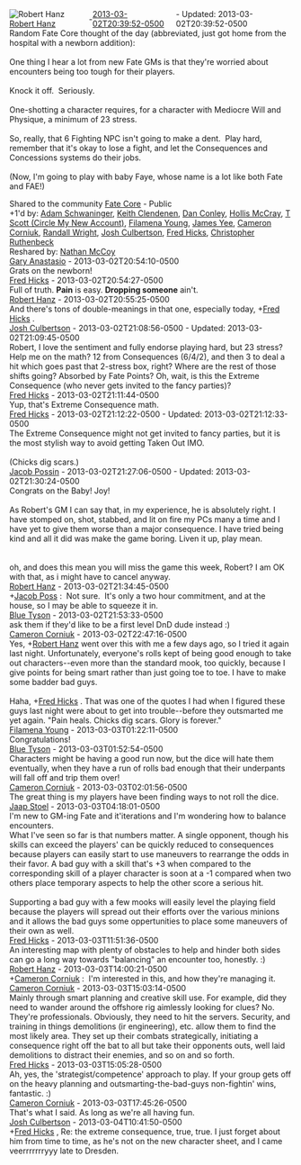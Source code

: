 <div style="margin-bottom:1em;"><div style="display:flex; align-items:center"><span itemprop="author" itemscope itemtype="http://schema.org/Person"><img class="author-photo" src="https://lh3.googleusercontent.com/a-/AAuE7mD3yvwFIxBUrNsdiEci6E-MIo7ApWFQqtHt10Ja=s64-c" alt="Robert Hanz" itemprop="image"><a href="https://plus.google.com/+RobertHanz" target="_blank" class="author" itemprop="url"><span itemprop="name">Robert Hanz</span></a></span> - <a target="_blank" href="https://plus.google.com/+RobertHanz/posts/hRwPUnmpbc2"><span itemprop="dateCreated">2013-03-02T20:39:52-0500</span></a><span> - Updated: <span itemprop="dateModified">2013-03-02T20:39:52-0500</span></span></div><div class="main-content"><span itemprop="text">Random Fate Core thought of the day (abbreviated, just got home from the hospital with a newborn addition):<br><br>One thing I hear a lot from new Fate GMs is that they&#39;re worried about encounters being too tough for their players.<br><br>Knock it off.  Seriously.<br><br>One-shotting a character requires, for a character with Mediocre Will and Physique, a minimum of 23 stress.<br><br>So, really, that 6 Fighting NPC isn&#39;t going to make a dent.  Play hard, remember that it&#39;s okay to lose a fight, and let the Consequences and Concessions systems do their jobs.<br><br>(Now, I&#39;m going to play with baby Faye, whose name is a lot like both Fate and FAE!)</span></div></div><span itemprop="audience"><div class="visibility">Shared to the community <a href="https://plus.google.com/communities/117231873544673522940">Fate Core</a> - Public</div></span><div class="post-activity"><div class="plus-oners">+1'd by: <a href="https://plus.google.com/+AdamSchwaninger">Adam Schwaninger</a>, <a href="https://plus.google.com/+KeithClendenen">Keith Clendenen</a>, <a href="https://plus.google.com/113478996738934967153">Dan Conley</a>, <a href="https://plus.google.com/114849231483871582524">Hollis McCray</a>, <a href="https://plus.google.com/101525738204255213314">T Scott (Circle My New Account)</a>, <a href="https://plus.google.com/+FilamenaYoung">Filamena Young</a>, <a href="https://plus.google.com/+JamesYee">James Yee</a>, <a href="https://plus.google.com/+CameronCorniuk">Cameron Corniuk</a>, <a href="https://plus.google.com/102936774142168738535">Randall Wright</a>, <a href="https://plus.google.com/101585503949035753689">Josh Culbertson</a>, <a href="https://plus.google.com/+FredHicks">Fred Hicks</a>, <a href="https://plus.google.com/+ChristopherRuthenbeck">Christopher Ruthenbeck</a></div><div class="resharers">Reshared by: <a href="https://plus.google.com/+NathanMcCoy">Nathan McCoy</a></div></div><meta itemprop="commentCount" content="20"><div class="comments"><div class="comment" itemprop="comment" itemscope itemtype="http://schema.org/Comment"><span itemprop="author" itemscope itemtype="http://schema.org/Person"><a target="_blank" href="https://plus.google.com/+GaryAnastasio" class="author" itemprop="url"><span itemprop="name">Gary Anastasio</span></a></span><span class="time"> - <span itemprop="dateCreated">2013-03-02T20:54:10-0500</span></span><div class="comment-content" itemprop="text">Grats on the newborn! </div></div><div class="comment" itemprop="comment" itemscope itemtype="http://schema.org/Comment"><span itemprop="author" itemscope itemtype="http://schema.org/Person"><a target="_blank" href="https://plus.google.com/+FredHicks" class="author" itemprop="url"><span itemprop="name">Fred Hicks</span></a></span><span class="time"> - <span itemprop="dateCreated">2013-03-02T20:54:27-0500</span></span><div class="comment-content" itemprop="text">Full of truth. <b>Pain</b> is easy. <b>Dropping someone</b> ain&#39;t.</div></div><div class="comment" itemprop="comment" itemscope itemtype="http://schema.org/Comment"><span itemprop="author" itemscope itemtype="http://schema.org/Person"><a target="_blank" href="https://plus.google.com/+RobertHanz" class="author" itemprop="url"><span itemprop="name">Robert Hanz</span></a></span><span class="time"> - <span itemprop="dateCreated">2013-03-02T20:55:25-0500</span></span><div class="comment-content" itemprop="text">And there&#39;s tons of double-meanings in that one, especially today, <span class="proflinkWrapper"><span class="proflinkPrefix">+</span><a class="proflink bidi_isolate" href="https://plus.google.com/105843491826683668595" oid="105843491826683668595" >Fred Hicks</a></span> .</div></div><div class="comment" itemprop="comment" itemscope itemtype="http://schema.org/Comment"><span itemprop="author" itemscope itemtype="http://schema.org/Person"><a target="_blank" href="https://plus.google.com/101585503949035753689" class="author" itemprop="url"><span itemprop="name">Josh Culbertson</span></a></span><span class="time"> - <span itemprop="dateCreated">2013-03-02T21:08:56-0500</span></span><span> - Updated: <span itemprop="dateModified">2013-03-02T21:09:45-0500</span></span><div class="comment-content" itemprop="text">Robert, I love the sentiment and fully endorse playing hard, but 23 stress? Help me on the math? 12 from Consequences (6/4/2), and then 3 to deal a hit which goes past that 2-stress box, right? Where are the rest of those shifts going? Absorbed by Fate Points? Oh, wait, is this the Extreme Consequence (who never gets invited to the fancy parties)?</div></div><div class="comment" itemprop="comment" itemscope itemtype="http://schema.org/Comment"><span itemprop="author" itemscope itemtype="http://schema.org/Person"><a target="_blank" href="https://plus.google.com/+FredHicks" class="author" itemprop="url"><span itemprop="name">Fred Hicks</span></a></span><span class="time"> - <span itemprop="dateCreated">2013-03-02T21:11:44-0500</span></span><div class="comment-content" itemprop="text">Yup, that&#39;s Extreme Consequence math.</div></div><div class="comment" itemprop="comment" itemscope itemtype="http://schema.org/Comment"><span itemprop="author" itemscope itemtype="http://schema.org/Person"><a target="_blank" href="https://plus.google.com/+FredHicks" class="author" itemprop="url"><span itemprop="name">Fred Hicks</span></a></span><span class="time"> - <span itemprop="dateCreated">2013-03-02T21:12:22-0500</span></span><span> - Updated: <span itemprop="dateModified">2013-03-02T21:12:33-0500</span></span><div class="comment-content" itemprop="text">The Extreme Consequence might not get invited to fancy parties, but it is the most stylish way to avoid getting Taken Out IMO.<br><br>(Chicks dig scars.)</div></div><div class="comment" itemprop="comment" itemscope itemtype="http://schema.org/Comment"><span itemprop="author" itemscope itemtype="http://schema.org/Person"><a target="_blank" href="https://plus.google.com/+JacobPoss" class="author" itemprop="url"><span itemprop="name">Jacob Possin</span></a></span><span class="time"> - <span itemprop="dateCreated">2013-03-02T21:27:06-0500</span></span><span> - Updated: <span itemprop="dateModified">2013-03-02T21:30:24-0500</span></span><div class="comment-content" itemprop="text">Congrats on the Baby! Joy!<br><br>As Robert&#39;s GM I can say that, in my experience, he is absolutely right. I have stomped on, shot, stabbed, and lit on fire my PCs many a time and I have yet to give them worse than a major consequence. I have tried being kind and all it did was make the game boring. Liven it up, play mean.<br><br><br>oh, and does this mean you will miss the game this week, Robert? I am OK with that, as i might have to cancel anyway.</div></div><div class="comment" itemprop="comment" itemscope itemtype="http://schema.org/Comment"><span itemprop="author" itemscope itemtype="http://schema.org/Person"><a target="_blank" href="https://plus.google.com/+RobertHanz" class="author" itemprop="url"><span itemprop="name">Robert Hanz</span></a></span><span class="time"> - <span itemprop="dateCreated">2013-03-02T21:34:45-0500</span></span><div class="comment-content" itemprop="text"><span class="proflinkWrapper"><span class="proflinkPrefix">+</span><a class="proflink bidi_isolate" href="https://plus.google.com/110682395387731432977" oid="110682395387731432977" >Jacob Poss</a></span> :  Not sure.  It&#39;s only a two hour commitment, and at the house, so I may be able to squeeze it in.</div></div><div class="comment" itemprop="comment" itemscope itemtype="http://schema.org/Comment"><span itemprop="author" itemscope itemtype="http://schema.org/Person"><a target="_blank" href="https://plus.google.com/+TomTysonbluetyson" class="author" itemprop="url"><span itemprop="name">Blue Tyson</span></a></span><span class="time"> - <span itemprop="dateCreated">2013-03-02T21:53:33-0500</span></span><div class="comment-content" itemprop="text">ask them if they&#39;d like to be a first level DnD dude instead :)</div></div><div class="comment" itemprop="comment" itemscope itemtype="http://schema.org/Comment"><span itemprop="author" itemscope itemtype="http://schema.org/Person"><a target="_blank" href="https://plus.google.com/+CameronCorniuk" class="author" itemprop="url"><span itemprop="name">Cameron Corniuk</span></a></span><span class="time"> - <span itemprop="dateCreated">2013-03-02T22:47:16-0500</span></span><div class="comment-content" itemprop="text">Yes, <span class="proflinkWrapper"><span class="proflinkPrefix">+</span><a class="proflink bidi_isolate" href="https://plus.google.com/108546067488075210468" oid="108546067488075210468" >Robert Hanz</a></span> went over this with me a few days ago, so I tried it again last night. Unfortunately, everyone&#39;s rolls kept of being good enough to take out characters--even more than the standard mook, too quickly, because I give points for being smart rather than just going toe to toe. I have to make some badder bad guys.<br><br>Haha, <span class="proflinkWrapper"><span class="proflinkPrefix">+</span><a class="proflink bidi_isolate" href="https://plus.google.com/105843491826683668595" oid="105843491826683668595" >Fred Hicks</a></span> . That was one of the quotes I had when I figured these guys last night were about to get into trouble--before they outsmarted me yet again. &quot;Pain heals. Chicks dig scars. Glory is forever.&quot;</div></div><div class="comment" itemprop="comment" itemscope itemtype="http://schema.org/Comment"><span itemprop="author" itemscope itemtype="http://schema.org/Person"><a target="_blank" href="https://plus.google.com/+FilamenaYoung" class="author" itemprop="url"><span itemprop="name">Filamena Young</span></a></span><span class="time"> - <span itemprop="dateCreated">2013-03-03T01:22:11-0500</span></span><div class="comment-content" itemprop="text">Congratulations! </div></div><div class="comment" itemprop="comment" itemscope itemtype="http://schema.org/Comment"><span itemprop="author" itemscope itemtype="http://schema.org/Person"><a target="_blank" href="https://plus.google.com/+TomTysonbluetyson" class="author" itemprop="url"><span itemprop="name">Blue Tyson</span></a></span><span class="time"> - <span itemprop="dateCreated">2013-03-03T01:52:54-0500</span></span><div class="comment-content" itemprop="text">Characters might be having a good run now, but the dice will hate them eventually, when they have a run of rolls bad enough that their underpants will fall off and trip them over!</div></div><div class="comment" itemprop="comment" itemscope itemtype="http://schema.org/Comment"><span itemprop="author" itemscope itemtype="http://schema.org/Person"><a target="_blank" href="https://plus.google.com/+CameronCorniuk" class="author" itemprop="url"><span itemprop="name">Cameron Corniuk</span></a></span><span class="time"> - <span itemprop="dateCreated">2013-03-03T02:01:56-0500</span></span><div class="comment-content" itemprop="text">The great thing is my players have been finding ways to not roll the dice.</div></div><div class="comment" itemprop="comment" itemscope itemtype="http://schema.org/Comment"><span itemprop="author" itemscope itemtype="http://schema.org/Person"><a target="_blank" href="https://plus.google.com/100091978613841351942" class="author" itemprop="url"><span itemprop="name">Jaap Stoel</span></a></span><span class="time"> - <span itemprop="dateCreated">2013-03-03T04:18:01-0500</span></span><div class="comment-content" itemprop="text">I&#39;m new to GM-ing Fate and it&#39;iterations and I&#39;m wondering how to balance encounters.<br>What I&#39;ve seen so far is that numbers matter. A single opponent, though his skills can exceed the players&#39; can be quickly reduced to consequences because players can easily start to use maneuvers to rearrange the odds in their favor. A bad guy with a skill that&#39;s +3 when compared to the corresponding skill of a player character is soon at a -1 compared when two others place temporary aspects to help the other score a serious hit.<br><br>Supporting a bad guy with a few mooks will easily level the playing field because the players will spread out their efforts over the various minions and it allows the bad guys some oppertunities to place some maneuvers of their own as well.</div></div><div class="comment" itemprop="comment" itemscope itemtype="http://schema.org/Comment"><span itemprop="author" itemscope itemtype="http://schema.org/Person"><a target="_blank" href="https://plus.google.com/+FredHicks" class="author" itemprop="url"><span itemprop="name">Fred Hicks</span></a></span><span class="time"> - <span itemprop="dateCreated">2013-03-03T11:51:36-0500</span></span><div class="comment-content" itemprop="text">An interesting map with plenty of obstacles to help and hinder both sides can go a long way towards &quot;balancing&quot; an encounter too, honestly. :)</div></div><div class="comment" itemprop="comment" itemscope itemtype="http://schema.org/Comment"><span itemprop="author" itemscope itemtype="http://schema.org/Person"><a target="_blank" href="https://plus.google.com/+RobertHanz" class="author" itemprop="url"><span itemprop="name">Robert Hanz</span></a></span><span class="time"> - <span itemprop="dateCreated">2013-03-03T14:00:21-0500</span></span><div class="comment-content" itemprop="text"><span class="proflinkWrapper"><span class="proflinkPrefix">+</span><a class="proflink bidi_isolate" href="https://plus.google.com/118077910528384239608" oid="118077910528384239608" >Cameron Corniuk</a></span> :  I&#39;m interested in this, and how they&#39;re managing it.</div></div><div class="comment" itemprop="comment" itemscope itemtype="http://schema.org/Comment"><span itemprop="author" itemscope itemtype="http://schema.org/Person"><a target="_blank" href="https://plus.google.com/+CameronCorniuk" class="author" itemprop="url"><span itemprop="name">Cameron Corniuk</span></a></span><span class="time"> - <span itemprop="dateCreated">2013-03-03T15:03:14-0500</span></span><div class="comment-content" itemprop="text">Mainly through smart planning and creative skill use. For example, did they need to wander around the offshore rig aimlessly looking for clues? No. They&#39;re professionals. Obviously, they need to hit the servers. Security, and training in things demolitions (ir engineering), etc. allow them to find the most likely area. They set up their combats strategically, initiating a consequence right off the bat to all but take their opponents outs, well laid demolitions to distract their enemies, and so on and so forth.</div></div><div class="comment" itemprop="comment" itemscope itemtype="http://schema.org/Comment"><span itemprop="author" itemscope itemtype="http://schema.org/Person"><a target="_blank" href="https://plus.google.com/+FredHicks" class="author" itemprop="url"><span itemprop="name">Fred Hicks</span></a></span><span class="time"> - <span itemprop="dateCreated">2013-03-03T15:05:28-0500</span></span><div class="comment-content" itemprop="text">Ah, yes, the &#39;strategist/competence&#39; approach to play. If your group gets off on the heavy planning and outsmarting-the-bad-guys non-fightin&#39; wins, fantastic. :)</div></div><div class="comment" itemprop="comment" itemscope itemtype="http://schema.org/Comment"><span itemprop="author" itemscope itemtype="http://schema.org/Person"><a target="_blank" href="https://plus.google.com/+CameronCorniuk" class="author" itemprop="url"><span itemprop="name">Cameron Corniuk</span></a></span><span class="time"> - <span itemprop="dateCreated">2013-03-03T17:45:26-0500</span></span><div class="comment-content" itemprop="text">That&#39;s what I said. As long as we&#39;re all having fun.</div></div><div class="comment" itemprop="comment" itemscope itemtype="http://schema.org/Comment"><span itemprop="author" itemscope itemtype="http://schema.org/Person"><a target="_blank" href="https://plus.google.com/101585503949035753689" class="author" itemprop="url"><span itemprop="name">Josh Culbertson</span></a></span><span class="time"> - <span itemprop="dateCreated">2013-03-04T10:41:50-0500</span></span><div class="comment-content" itemprop="text"><span class="proflinkWrapper"><span class="proflinkPrefix">+</span><a class="proflink bidi_isolate" href="https://plus.google.com/105843491826683668595" oid="105843491826683668595" >Fred Hicks</a></span> , Re: the extreme consequence, true, true. I just forget about him from time to time, as he&#39;s not on the new character sheet, and I came veerrrrrrryyy late to Dresden.</div></div></div></body></html>